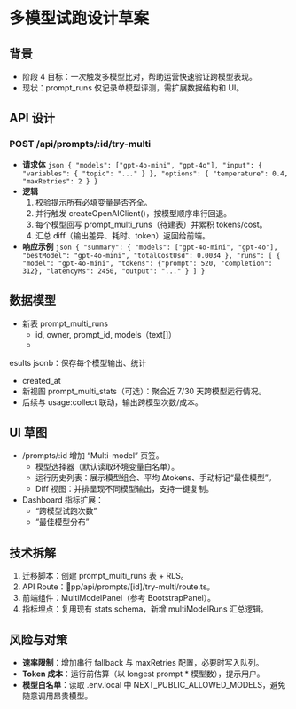 ﻿# 多模型试跑设计草案

## 背景
- 阶段 4 目标：一次触发多模型比对，帮助运营快速验证跨模型表现。
- 现状：prompt_runs 仅记录单模型评测，需扩展数据结构和 UI。

## API 设计
### POST /api/prompts/:id/try-multi
- **请求体**
  `json
  {
    "models": ["gpt-4o-mini", "gpt-4o"],
    "input": { "variables": { "topic": "..." } },
    "options": {
      "temperature": 0.4,
      "maxRetries": 2
    }
  }
  `
- **逻辑**
  1. 校验提示所有必填变量是否齐全。
  2. 并行触发 createOpenAIClient()，按模型顺序串行回退。
  3. 每个模型回写 prompt_multi_runs（待建表）并累积 tokens/cost。
  4. 汇总 diff（输出差异、耗时、token）返回给前端。
- **响应示例**
  `json
  {
    "summary": {
      "models": ["gpt-4o-mini", "gpt-4o"],
      "bestModel": "gpt-4o-mini",
      "totalCostUsd": 0.0034
    },
    "runs": [
      {
        "model": "gpt-4o-mini",
        "tokens": {"prompt": 520, "completion": 312},
        "latencyMs": 2450,
        "output": "..."
      }
    ]
  }
  `

## 数据模型
- 新表 prompt_multi_runs
  - id, owner, prompt_id, models（text[]）
  - esults jsonb：保存每个模型输出、统计
  - created_at
- 新视图 prompt_multi_stats（可选）：聚合近 7/30 天跨模型运行情况。
- 后续与 usage:collect 联动，输出跨模型次数/成本。

## UI 草图
- /prompts/:id 增加 “Multi-model” 页签。
  - 模型选择器（默认读取环境变量白名单）。
  - 运行历史列表：展示模型组合、平均 Δtokens、手动标记“最佳模型”。
  - Diff 视图：并排呈现不同模型输出，支持一键复制。
- Dashboard 指标扩展：
  - “跨模型试跑次数”
  - “最佳模型分布”

## 技术拆解
1. 迁移脚本：创建 prompt_multi_runs 表 + RLS。
2. API Route：pp/api/prompts/[id]/try-multi/route.ts。
3. 前端组件：MultiModelPanel（参考 BootstrapPanel）。
4. 指标埋点：复用现有 stats schema，新增 multiModelRuns 汇总逻辑。

## 风险与对策
- **速率限制**：增加串行 fallback 与 maxRetries 配置，必要时写入队列。
- **Token 成本**：运行前估算（以 longest prompt * 模型数），提示用户。
- **模型白名单**：读取 .env.local 中 NEXT_PUBLIC_ALLOWED_MODELS，避免随意调用昂贵模型。
